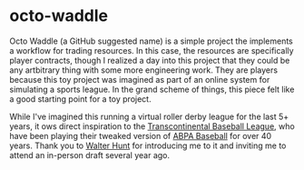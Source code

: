 # octo-waddle

Octo Waddle (a GitHub suggested name) is a simple project the implements a workflow for trading resources. In this case, the resources are specifically player contracts, though I realized a day into this project that they could be any artbitrary thing with some more engineering work. They are players because this toy project was imagined as part of an online system for simulating a sports league. In the grand scheme of things, this piece felt like a good starting point for a toy project.

While I've imagined this running a virtual roller derby league for the last 5+ years, it ows direct inspiration to the [Transcontinental Baseball League](https://www.tblhome.com), who have been playing their tweaked version of [ABPA Baseball](http://apbagames.com/apbabaseball) for over 40 years. Thank you to [Walter Hunt](https://walterhunt.com) for introducing me to it and inviting me to attend an in-person draft several year ago.
